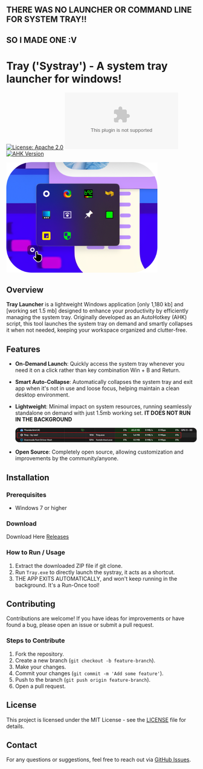 ## THERE WAS NO LAUNCHER OR COMMAND LINE FOR SYSTEM TRAY!! 
## SO I MADE ONE :V


# Tray ('Systray') - A system tray launcher for windows!

[![License: Apache 2.0](https://img.shields.io/badge/License-Apache%202.0-blue.svg)](https://opensource.org/licenses/Apache-2.0)
[![Downloads](https://img.shields.io/github/downloads/naxl/tray/tree/main/Releases/Tray.exe)](https://github.com/naxl/tray/releases)
[![AHK Version](https://img.shields.io/badge/AHK-1.1.37.2-green.svg)](https://www.autohotkey.com/)


<img src="Resources/preview.png" alt="Screenshot" width="400">

## Overview

**Tray Launcher** is a lightweight Windows application [only 1,180 kb] and [working set 1.5 mb] designed to enhance your productivity by efficiently managing the system tray. Originally developed as an AutoHotkey (AHK) script, this tool launches the system tray on demand and smartly collapses it when not needed, keeping your workspace organized and clutter-free.

## Features

- **On-Demand Launch**: Quickly access the system tray whenever you need it on a click rather than key combination Win + B and Return.
- **Smart Auto-Collapse**: Automatically collapses the system tray and exit app when it's not in use and loose focus, helping maintain a clean desktop environment.
- **Lightweight**: Minimal impact on system resources, running seamlessly standalone on demand with just 1.5mb working set.
   **IT DOES NOT RUN IN THE BACKGROUND**

  <img src="Resources/working-set.png" alt="Screenshot" width="1000">
   
- **Open Source**: Completely open source, allowing customization and improvements by the community/anyone.

## Installation

### Prerequisites

- Windows 7 or higher

### Download

Download Here [Releases](https://github.com/naxl/tray/releases)

### How to Run / Usage

1. Extract the downloaded ZIP file if git clone.
2. Run `Tray.exe` to directly launch the systray, it acts as a shortcut.
3. THE APP EXITS AUTOMATICALLY, and won't keep running in the background. It's a Run-Once tool!

## Contributing

Contributions are welcome! If you have ideas for improvements or have found a bug, please open an issue or submit a pull request.

### Steps to Contribute

1. Fork the repository.
2. Create a new branch (`git checkout -b feature-branch`).
3. Make your changes.
4. Commit your changes (`git commit -m 'Add some feature'`).
5. Push to the branch (`git push origin feature-branch`).
6. Open a pull request.

## License

This project is licensed under the MIT License - see the [LICENSE](https://github.com/naxl/tray/blob/main/LICENSE) file for details.

## Contact

For any questions or suggestions, feel free to reach out via [GitHub Issues](https://github.com/naxl/tray/issues).
